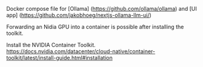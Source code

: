 Docker compose file for [Ollama] (https://github.com/ollama/ollama) and [UI app] (https://github.com/jakobhoeg/nextjs-ollama-llm-ui/)

Forwarding an Nidia GPU into a container is possible after installing the toolkit.

Install the NVIDIA Container Toolkit.
https://docs.nvidia.com/datacenter/cloud-native/container-toolkit/latest/install-guide.html#installation

